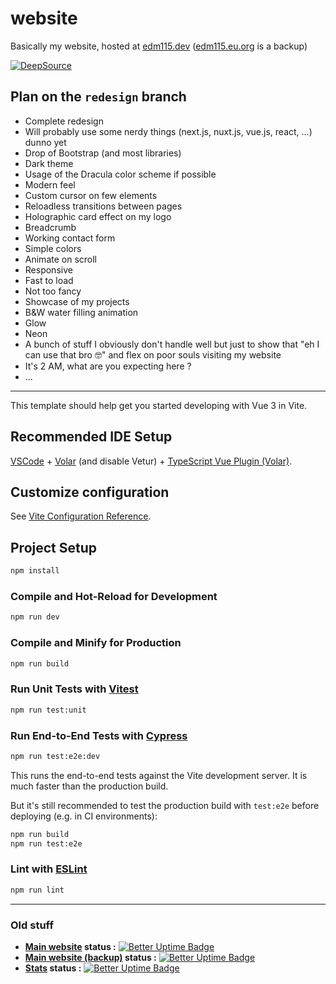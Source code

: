 # website

Basically my website, hosted at [edm115.dev](https://edm115.dev) ([edm115.eu.org](https://edm115.eu.org) is a backup)

[![DeepSource](https://app.deepsource.com/gh/EDM115/website.svg/?label=active+issues&show_trend=true&token=N0wq5KKIR-8bZ-Jsa88xTbRm)](https://app.deepsource.com/gh/EDM115/website/)

## Plan on the `redesign` branch

- Complete redesign
- Will probably use some nerdy things (next.js, nuxt.js, vue.js, react, ...) dunno yet
- Drop of Bootstrap (and most libraries)
- Dark theme
- Usage of the Dracula color scheme if possible
- Modern feel
- Custom cursor on few elements
- Reloadless transitions between pages
- Holographic card effect on my logo
- Breadcrumb
- Working contact form
- Simple colors
- Animate on scroll
- Responsive
- Fast to load
- Not too fancy
- Showcase of my projects
- B&W water filling animation
- Glow
- Neon
- A bunch of stuff I obviously don't handle well but just to show that "eh I can use that bro 🤓" and flex on poor souls visiting my website
- It's 2 AM, what are you expecting here ?
- ...

---

This template should help get you started developing with Vue 3 in Vite.

## Recommended IDE Setup

[VSCode](https://code.visualstudio.com/) + [Volar](https://marketplace.visualstudio.com/items?itemName=Vue.volar) (and disable Vetur) + [TypeScript Vue Plugin (Volar)](https://marketplace.visualstudio.com/items?itemName=Vue.vscode-typescript-vue-plugin).

## Customize configuration

See [Vite Configuration Reference](https://vitejs.dev/config/).

## Project Setup

```sh
npm install
```

### Compile and Hot-Reload for Development

```sh
npm run dev
```

### Compile and Minify for Production

```sh
npm run build
```

### Run Unit Tests with [Vitest](https://vitest.dev/)

```sh
npm run test:unit
```

### Run End-to-End Tests with [Cypress](https://www.cypress.io/)

```sh
npm run test:e2e:dev
```

This runs the end-to-end tests against the Vite development server.
It is much faster than the production build.

But it's still recommended to test the production build with `test:e2e` before deploying (e.g. in CI environments):

```sh
npm run build
npm run test:e2e
```

### Lint with [ESLint](https://eslint.org/)

```sh
npm run lint
```

---

### Old stuff

- **[Main website](https://edm115.dev) status :** [![Better Uptime Badge](https://betteruptime.com/status-badges/v1/monitor/n6oc.svg)](https://up.edm115.dev/)
- **[Main website (backup)](https://edm115.eu.org) status :** [![Better Uptime Badge](https://betteruptime.com/status-badges/v1/monitor/iker.svg)](https://up.edm115.dev/)
- **[Stats](https://stats.edm115.dev/api?username=EDM115&count_private=true&show_icons=true&cache_seconds=1800&bg_color=30,833ab4,fd1d1d,fcb045&include_all_commits=True&title_color=fff&icon_color=fff&border_color=000&text_color=70ffff) status :** [![Better Uptime Badge](https://betteruptime.com/status-badges/v1/monitor/loog.svg)](https://up.edm115.dev/)
